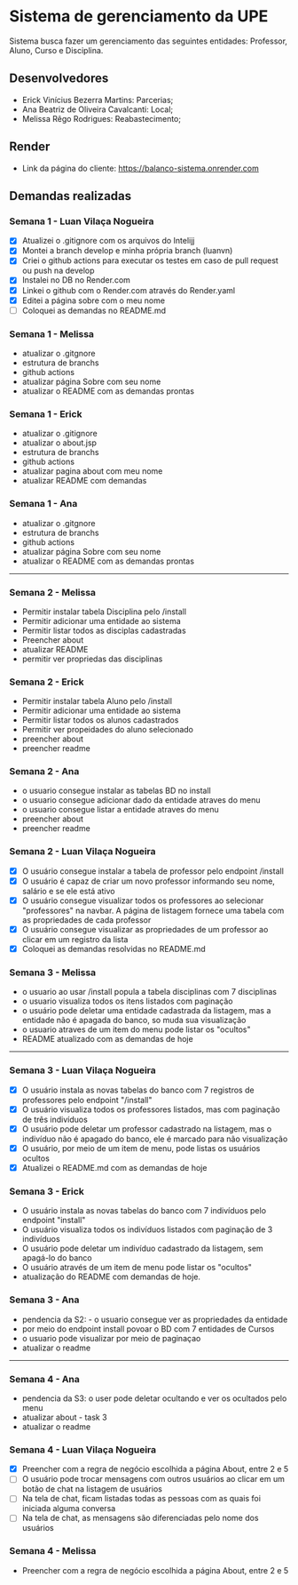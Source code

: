 # Sistema de gerenciamento da UPE
Sistema busca fazer um gerenciamento das seguintes entidades: Professor, Aluno, Curso e Disciplina.

## Desenvolvedores

- Erick Vinícius Bezerra Martins: Parcerias;
- Ana Beatriz de Oliveira Cavalcanti: Local;
- Melissa Rêgo Rodrigues: Reabastecimento;

## Render

- Link da página do cliente: https://balanco-sistema.onrender.com


## Demandas realizadas

### Semana 1 - Luan Vilaça Nogueira
- [x] Atualizei o .gitignore com os arquivos do Intelijj
- [x] Montei a branch develop e minha própria branch (luanvn)
- [x] Criei o github actions para executar os testes em caso de pull request ou push na develop
- [x] Instalei no DB no Render.com
- [x] Linkei o github com o Render.com através do Render.yaml
- [x] Editei a página sobre com o meu nome
- [ ] Coloquei as demandas no README.md

### Semana 1 - Melissa
- atualizar o .gitgnore
- estrutura de branchs
- github actions
- atualizar página Sobre com seu nome
- atualizar o README com as demandas prontas

### Semana 1 - Erick
- atualizar o .gitignore
- atualizar o about.jsp
- estrutura de branchs
- github actions
- atualizar pagina about com meu nome
- atualizar README com demandas

### Semana 1 - Ana
- atualizar o .gitgnore
- estrutura de branchs
- github actions
- atualizar página Sobre com seu nome
- atualizar o README com as demandas prontas

---

### Semana 2 - Melissa
- Permitir instalar tabela Disciplina pelo /install
- Permitir adicionar uma entidade ao sistema
- Permitir listar todos as disciplas cadastradas
- Preencher about
- atualizar README
- permitir ver propriedas das disciplinas

### Semana 2 - Erick
- Permitir instalar tabela Aluno pelo /install
- Permitir adicionar uma entidade ao sistema
- Permitir listar todos os alunos cadastrados
- Permitir ver propeidades do aluno selecionado
- preencher about
- preencher readme
### Semana 2 - Ana
- o usuario consegue instalar as tabelas BD no install
- o usuario consegue adicionar dado da entidade atraves do menu
- o usuario consegue listar a entidade atraves do menu
- preencher about
- preencher readme

### Semana 2 - Luan Vilaça Nogueira
- [x] O usuário consegue instalar a tabela de professor pelo endpoint /install
- [x] O usuário é capaz de criar um novo professor informando seu nome, salário e se ele está ativo
- [x] O usuário consegue visualizar todos os professores ao selecionar "professores" na navbar. A página de listagem fornece uma tabela com as propriedades de cada professor
- [x] O usuário consegue visualizar as propriedades de um professor ao clicar em um registro da lista
- [x] Coloquei as demandas resolvidas no README.md

### Semana 3 - Melissa
- o usuario ao usar /install popula a tabela disciplinas com 7 disciplinas
- o usuario visualiza todos os itens listados com paginação
- o usuário pode deletar uma entidade cadastrada da listagem, mas a entidade não é apagada do banco, so muda sua visualização
- o usuario atraves de um item do menu pode listar os "ocultos"
- README atualizado com as demandas de hoje

---

### Semana 3 - Luan Vilaça Nogueira
- [X] O usuário instala as novas tabelas do banco com 7 registros de professores pelo
  endpoint "/install"
- [X] O usuário visualiza todos os professores listados, mas com paginação de três
  indivíduos
- [X] O usuário pode deletar um professor cadastrado na listagem,
  mas o indivíduo não é apagado do banco, ele é marcado para
  não visualização
- [X] O usuário, por meio de um item de menu, pode listas os
  usuários ocultos
- [X] Atualizei o README.md com as demandas de hoje

### Semana 3 - Erick
- O usuário instala as novas tabelas do banco com 7 indivíduos pelo endpoint "install"
- O usuário visualiza todos os indivíduos listados com paginação de 3 indivíduos
- O usuário pode deletar um indivíduo cadastrado da listagem, sem apagá-lo do banco
- O usuário através de um item de menu pode listar os "ocultos"
- atualização do README com demandas de hoje.

### Semana 3 - Ana
- pendencia da S2: - o usuario consegue ver as propriedades da entidade
- por meio do endpoint install povoar o BD com 7 entidades de Cursos
- o usuario pode visualizar por meio de paginaçao
- atualizar o readme

---

### Semana 4 - Ana
- pendencia da S3: o user pode deletar ocultando e ver os ocultados pelo menu
- atualizar about - task 3
- atualizar o readme

### Semana 4 - Luan Vilaça Nogueira
- [X] Preencher com a regra de negócio escolhida a página About, entre 2 e 5
- [ ] O usuário pode trocar mensagens com outros usuários ao clicar em um botão de chat na
  listagem de usuários
- [ ] Na tela de chat, ficam listadas todas as pessoas com as quais foi iniciada alguma conversa
- [ ] Na tela de chat, as mensagens são diferenciadas pelo nome dos usuários

### Semana 4 - Melissa
- Preencher com a regra de negócio escolhida a página About, entre 2 e 5